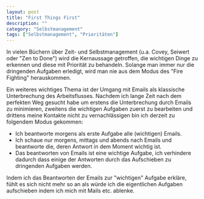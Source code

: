 ```yaml
---
layout: post
title: "First Things First"
description: ""
category: "Selbstmanagement"
tags: ["Selbstmanagement", "Prioritäten"]
---
```


In vielen Büchern über Zeit- und Selbstmanagement (u.a. Covey, Seiwert oder "Zen to Done") wird die Kernaussage getroffen, die wichtigen Dinge zu erkennen und diese mit Priorität zu behandeln. Solange man immer nur die dringenden Aufgaben erledigt, wird man nie aus dem Modus des "Fire Fighting" herauskommen.

Ein weiteres wichtiges Thema ist der Umgang mit Emails als klassische Unterbrechung des Arbeitsflusses. Nachdem ich lange Zeit nach dem perfekten Weg gesucht habe um erstens die Unterbrechung durch Emails zu minimieren, zweitens die wichtigen Aufgaben zuerst zu bearbeiten und drittens meine Kontakte nicht zu vernachlässigen bin ich derzeit zu folgendem Modus gekommen:

- Ich beantworte morgens als erste Aufgabe alle (wichtigen) Emails.
- Ich schaue nur morgens, mittags und abends nach Emails und beantworte die, deren Antwort in dem Moment wichtig ist.
- Das beantworten von Emails ist eine wichtige Aufgabe, ich verhindere dadurch dass einige der Antworten durch das Aufschieben zu dringenden Aufgaben werden.

Indem ich das Beantworten der Emails zur "wichtigen" Aufgabe erkläre, fühlt es sich nicht mehr so an als würde ich die eigentlichen Aufgaben aufschieben indem ich mich mit Mails etc. ablenke.
